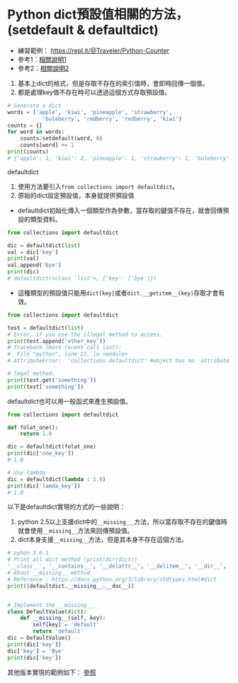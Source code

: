 # Python dict預設值相關的方法，(setdefault & defaultdict)
* 練習範例： https://repl.it/@Traveler/Python-Counter
* 參考1：[相關說明1](http://kodango.com/understand-defaultdict-in-python)
* 參考2：[相關說明2](http://code.activestate.com/recipes/523034/)
1. 基本上dict的格式，但是存取不存在的索引值時，會即時回傳一個值。
2. 都是處理key值不存在時可以透過這個方式存取預設值。

```python
# Generate a dict
words = ('apple', 'kiwi', 'pineapple', 'strawberry',
           'buleberry', 'redberry', 'redberry', 'kiwi')
counts = {}
for word in words:
    counts.setdefault(word, 0)
    counts[word] += 1
print(counts)
# {'apple': 1, 'kiwi': 2, 'pineapple': 1, 'strawberry': 1, 'buleberry': 1, 'redberry': 2}
```


defaultdict
1. 使用方法要引入`from collections import defaultdict`。
2. 原始的dict設定預設值，本身就提供預設值
* defaultdict初始化傳入一個類型作為參數，當存取的鍵值不存在，就會回傳預設的類型資料。

```python
from collections import defaultdict

dic = defaultdict(list)
val = dic['key']
print(val)
val.append('bye')
print(dic)
# defaultdict(<class 'list'>, {'key': ['bye']})
```
* 這種類型的預設值只能用`dict[key]`或者`dict.__getitem__(key)`存取才會有效。

```python
from collections import defaultdict

test = defaultdict(list)
# Error, if you use the illegal method to access.
print(test.append('other_key'))
# Traceback (most recent call last):
#  File "python", line 21, in <module>
# AttributeError:  'collections.defaultdict' #object has no  attribute 'append'

# legal method.
print(test.get('something'))
print(test['something'])

```
defaultdict也可以用一般函式來產生預設值。
```python
from collections import defaultdict

def folat_one():
    return 1.0

dic = defaultdict(folat_one)
print(dic['one_key'])
# 1.0

# Use lambda
dic = defaultdict(lambda : 1.0)
print(dic['lamda_key'])
# 1.0
```
以下是defaultdict實現的方式的一些說明：
1. python 2.5以上支援dict中的`__missing_＿`方法，所以當存取不存在的鍵值時就會使用`__missing__`方法來回傳預設值。
2. dict本身支援`__missing__`方法，但是其本身不存在這個方法。
```python
# pyhon 3.6.1
# Print all dict method (print(dir(dict))
'__class__', '__contains__', '__delattr__', '__delitem__', '__dir__', '__doc__', '__eq__', '__format__', '__ge__', '__getattribute__', '__getitem__', '__gt__', '__hash__', '__init__', '__init_subclass__', '__iter__', '__le__', '__len__', '__lt__', '__ne__', '__new__', '__reduce__', '__reduce_ex__', '__repr__', '__setattr__', '__setitem__', '__sizeof__', '__str__', '__subclasshook__', 'clear', 'copy', 'fromkeys', 'get', 'items', 'keys', 'pop', 'popitem', 'setdefault', 'update', 'values']
# About __missing__ method
# Reference : https://docs.python.org/3/library/stdtypes.html#dict
print((defaultdict.__missing__.__doc__))


# Implement the __missing__
class DefaultValue(dict):
    def __missing__(self, key):
        self[key] = 'default'
        return 'default'
dic = DefaultValue()
print(dic['key'])
dic['key'] = 'Bye'
print(dic['key'])
```

其他版本實現的範例如下：
[參照](http://code.activestate.com/recipes/523034/)

